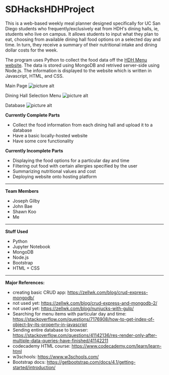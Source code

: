 # SDHacksHDHProject

This is a web-based weekly meal planner designed specifically for UC San Diego students who frequently/exclusively eat from HDH's dining halls, ie, students who live on campus. It allows students to input what they plan to eat, choosing from available dining hall food options on a selected day and time. In turn, they receive a summary of their nutritional intake and dining dollar costs for the week. 

The program uses Python to collect the food data off the [HDH Menu website](https://hdh-web.ucsd.edu/dining/apps/diningservices/). The data is stored using MongoDB and retrived server-side using Node.js. The information is displayed to the website which is written in Javascript, HTML, and CSS. 

Main Page
![picture alt](https://i.imgur.com/UbzUKgY.png "Main Page")

Dining Hall Selection Menu
![picture alt](https://i.imgur.com/AT0WpYr.png "Dining Hall Selection Menu")

Database
![picture alt](https://i.imgur.com/NVwqQmy.png "Database")

**Currently Complete Parts**
* Collect the food information from each dining hall and upload it to a database
* Have a basic locally-hosted website
* Have some core functionality

**Currently Incomplete Parts**
* Displaying the food options for a particular day and time
* Filtering out food with certain allergies specified by the user
* Summarizing nutritional values and cost
* Deploying website onto hosting platform

---------------------------------------------------------------------------------------------------------------
**Team Members**
* Joseph Gilby
* John Bae
* Shawn Koo
* Me

---------------------------------------------------------------------------------------------------------------
**Stuff Used**
* Python
* Jupyter Notebook
* MongoDB
* Node.js
* Bootstrap
* HTML + CSS

---------------------------------------------------------------------------------------------------------------
**Major References:**
* creating basic CRUD app: https://zellwk.com/blog/crud-express-mongodb/
* not used yet: https://zellwk.com/blog/crud-express-and-mongodb-2/
* not used yet: https://zellwk.com/blog/nunjucks-with-gulp/
* Searching for menu items with particular day and time: https://stackoverflow.com/questions/7176908/how-to-get-index-of-object-by-its-property-in-javascript
* Sending entire database to browser: https://stackoverflow.com/questions/41142136/res-render-only-after-multiple-data-queries-have-finished/41142211
* codecademy HTML course: https://www.codecademy.com/learn/learn-html
* w3schools: https://www.w3schools.com/
* Bootstrap docs: https://getbootstrap.com/docs/4.1/getting-started/introduction/
